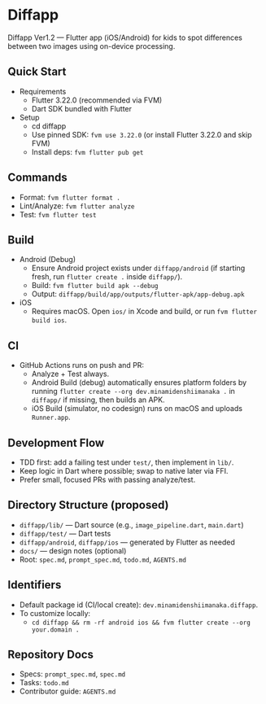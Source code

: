 # Diffapp

Diffapp Ver1.2 — Flutter app (iOS/Android) for kids to spot differences between two images using on-device processing.

## Quick Start
- Requirements
  - Flutter 3.22.0 (recommended via FVM)
  - Dart SDK bundled with Flutter
- Setup
  - cd diffapp
  - Use pinned SDK: `fvm use 3.22.0` (or install Flutter 3.22.0 and skip FVM)
  - Install deps: `fvm flutter pub get`

## Commands
- Format: `fvm flutter format .`
- Lint/Analyze: `fvm flutter analyze`
- Test: `fvm flutter test`

## Build
- Android (Debug)
  - Ensure Android project exists under `diffapp/android` (if starting fresh, run `flutter create .` inside `diffapp/`).
  - Build: `fvm flutter build apk --debug`
  - Output: `diffapp/build/app/outputs/flutter-apk/app-debug.apk`
- iOS
  - Requires macOS. Open `ios/` in Xcode and build, or run `fvm flutter build ios`.

## CI
- GitHub Actions runs on push and PR:
  - Analyze + Test always.
  - Android Build (debug) automatically ensures platform folders by running `flutter create --org dev.minamidenshiimanaka .` in `diffapp/` if missing, then builds an APK.
  - iOS Build (simulator, no codesign) runs on macOS and uploads `Runner.app`.

## Development Flow
- TDD first: add a failing test under `test/`, then implement in `lib/`.
- Keep logic in Dart where possible; swap to native later via FFI.
- Prefer small, focused PRs with passing analyze/test.

## Directory Structure (proposed)
- `diffapp/lib/` — Dart source (e.g., `image_pipeline.dart`, `main.dart`)
- `diffapp/test/` — Dart tests
- `diffapp/android`, `diffapp/ios` — generated by Flutter as needed
- `docs/` — design notes (optional)
- Root: `spec.md`, `prompt_spec.md`, `todo.md`, `AGENTS.md`

## Identifiers
- Default package id (CI/local create): `dev.minamidenshiimanaka.diffapp`.
- To customize locally:
  - `cd diffapp && rm -rf android ios && fvm flutter create --org your.domain .`

## Repository Docs
- Specs: `prompt_spec.md`, `spec.md`
- Tasks: `todo.md`
- Contributor guide: `AGENTS.md`
